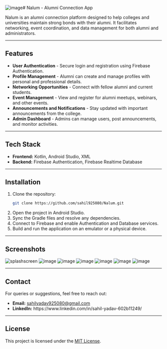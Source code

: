 ![image](https://github.com/user-attachments/assets/2366c114-c974-4406-9fa1-ad904ddd5553)# Nalum - Alumni Connection App

Nalum is an alumni connection platform designed to help colleges and universities maintain strong bonds with their alumni. It facilitates networking, event coordination, and data management for both alumni and administrators.

---

## Features

- **User Authentication** - Secure login and registration using Firebase Authentication.
- **Profile Management** - Alumni can create and manage profiles with personal and professional details.
- **Networking Opportunities** - Connect with fellow alumni and current students.
- **Event Management** - View and register for alumni meetups, webinars, and other events.
- **Announcements and Notifications** - Stay updated with important announcements from the college.
- **Admin Dashboard** - Admins can manage users, post announcements, and monitor activities.

---

## Tech Stack

- **Frontend:** Kotlin, Android Studio, XML
- **Backend:** Firebase Authentication, Firebase Realtime Database

---

## Installation

1. Clone the repository:
   ```bash
   git clone https://github.com/sahil925080/Nalum.git
   ```
2. Open the project in Android Studio.
3. Sync the Gradle files and resolve any dependencies.
4. Connect to Firebase and enable Authentication and Database services.
5. Build and run the application on an emulator or a physical device.

---

## Screenshots

![splashscreen](https://github.com/user-attachments/assets/5f42d84e-68f3-4a76-88f9-32b91ce037c4)
![image](https://github.com/user-attachments/assets/919aaa82-375a-42ed-b20c-cab32e0262f5)
![image](https://github.com/user-attachments/assets/465761f3-427b-4b3b-8319-0431dbdff2f6)
![image](https://github.com/user-attachments/assets/ccc98d06-b43e-498e-b99e-a0f2fbf3cdf9)
![image](https://github.com/user-attachments/assets/1da1a2af-4ac3-4b90-b228-a4bba51c4bca)
![image](https://github.com/user-attachments/assets/3e871b4a-1e3a-4470-8e5e-65d643830ab5)
![image](https://github.com/user-attachments/assets/42874d58-2f74-4006-8a00-8a3a6046915b)



---

## Contact

For queries or suggestions, feel free to reach out:

- **Email:** [sahilyadav925080@gmail.com](mailto\:sahilyadav925080@gmail.com)
- **LinkedIn:** https\://www\.linkedin.com/in/sahil-yadav-602b11249/

---

## License

This project is licensed under the [MIT License](LICENSE).

